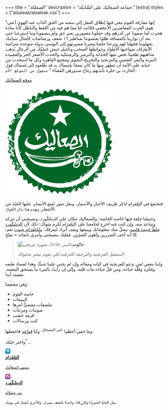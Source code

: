 +++
title = "الصعلكة"
description = "جماعة الصعاليك على الشّابكة."
[extra]
styles = ["alsaleak/alsaleak.css"]
+++

<q>إنها مفارقة القوم نبغي فيها إطلاق العقل إلى سعته من الحق الذاب عنه الهوى أعني هوى العرب المعاصرين الأعجمي فكانت لنا مما هم فيه من اللغط والباطل كأنا سادة هجرت لما صفونا عن كدرهم وقد جعلونا مغمورين بغير حق ولم ينصفونا وما استرحنا حتى بعد أن توارينا بالمسافة ظلوا يقنصوننا بمناظير ١٦ ضعف ورصاصات كأمثال سبابتك يجهلوننا فجَهلنا لهم ونزعنا حلمنا وصرنا مصيرنهم إلى البؤسى بدولة متوعدة مترامية الأطراف ضواحيها الأطواد وحوائطها السحب وتأجيل جيش حَسْبُكَ من الرعال يُذهب مذاهبهم طحينا نخص منها الحداثة والترميز والرمنتكية والحدث الأصغر الحر والعصيدة النثرية والبعر الشعبي والعرنجية والتخريج النحوي ومجمع القاهرة وكل ما استحدث من جنابة على الأمة أن تتطهر منها ما كان نصحا بإمساك يد قد طلعوه إلى إمساك قول الحارث بن حلزة بأيديهم رماح صدورهن القضاء
</q>
`منقول من الموقع الأم.`

<div class="buttons centered">
<a class="buttons" href="http://alsaleak.000.pe">موقع الصعاليك</a>
</div>

![ختم الصعاليك](kamon.png#end#transparent)  

فنجتمع في التِلِقرام لذكر ظريف الأخبار والأسمار، ونقل صور تُمتع الأبصار، عليها الجيّد من الأشعار. <small>ونهدم هذا بذكر الأهوال.</small>

وجمعُنا حِلقة فيها خاصة الخاصة؛ وللصعاليك مكان على الدِسْكُورد، ونصيحتي أن تتركه وتتباعد منه، وإن كنت فيه اخرج لجامعنا على التِلِڤرَام نُكرم مثواك؛ ذلك لأن [الدِسْكُورد مِلطٌ خبيث فاسد](https://spyware.neocities.org/articles/discord)، يسلّ منك معلوماتك ويبيعها ويقف أثرك ليعرفَك. و[للتِلِڤرَام عيوب](https://spyware.neocities.org/articles/telegram) نعم، إلا أنه أخف الضررين وأهون الشرّين. فعليك بنصيحتي وأمري باتقائه = تفلح.

> <div><img class="no-hover" src="3ranji.png" alt="صورة عرنجي.." /><strong>حالوس</strong><small>بالأمس، 24:59</small></div>
>
> استعمل العرنجية والترجمة الحرفية لكي تقوم بنشر محتواك!

وإننا نبغض لمن يدعو للعرنجية في كتابه ومقاله وإِن لم يجني علينا شيئًا، وهذا لفساد طبعه وفكره وقلّة حياءه، ومن قلّ حياءه مات قلبه. وإنّي إن رأيتُ بالمرء ما يستحق البغضة، بغضته أبدا.


وفي مجمعنا:

- خاصة القوم
- البينمات
- ملصقات مقضيٌّ أمرها
- صوتيات ومرئيات
- قرمة خشب
- كتب ورسالات

وما خفيَ أعظم! <sup>تامر المسحال. </sup> ولنا [قواعد](@/alsaleak/rules.md) فاحفظها. 

واختر حبّتك<sup>*</sup>...

<div class="icon-grid">

<a href="https://t.me/+l6nEOCtjUydiNTQ0">
<img class="transparent no-hover pixels drop-shadow icon" src="icons/telegram.gif" alt="Pixel art Telegram icon." />
<div class="details">
<strong>التِلِڤرَام</strong>
<p><small>منتهى الصعاليك.</small></p>
</div>
</a>

<a href="https://youtu.be/M5X6iLHzqAI?si=ZqcdUAlIFzngKvHf">
<img class="transparent no-hover pixels drop-shadow icon" src="icons/discord.gif" alt="Pixel art Discord icon." />
<div class="details">
<strong>الدِسْكُورد</strong>
<p><small>شر وَضَلالَة.</small></p>
</div>
</a>

</div>

<small>مثل الحبّة الحمراء والزرقاء. واحدةٌ تكشف بصرك، والأخرى تُبقيك في نومك.</small>

